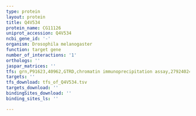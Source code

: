 ```yaml
---
type: protein
layout: protein
title: Q4V534
protein_name: CG11126
uniprot_accession: Q4V534
ncbi_gene_id: '-'
organism: Drosophila melanogaster
function: target gene
number_of_interactions: '1'
orthologs: ''
jaspar_matrices: ''
tfs: grn,P91623,40962,GTRD,chromatin immunoprecipitation assay,27924024%5Buid%5D,No
targets: ''
tfs_download: tfs_of_Q4V534.tsv
targets_download: ''
bindingSites_download: ''
binding_sites_ls: ''

---
```

